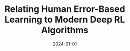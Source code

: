 ---
title: "Relating Human Error-Based Learning to Modern Deep RL Algorithms"
collection: publications
category: other
permalink: /publication/2024-01-01-relating-human
excerpt: 'This paper relates human error-based learning to modern deep reinforcement learning algorithms.'
date: 2024-01-01
venue: 'Neural Computation'
citation: 'Garibbo M, Ludwig CJH, Lepora NF, Aitchison L. (2024). &quot;Relating Human Error-Based Learning to Modern Deep RL Algorithms.&quot; <i>Neural Computation</i>.'
--- 